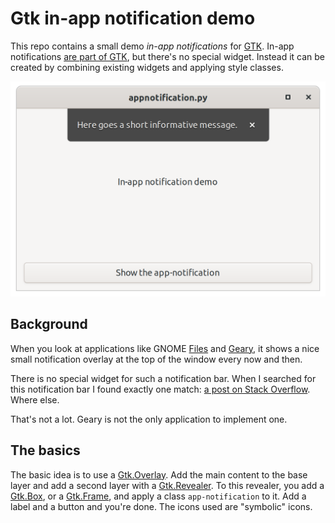 # Gtk in-app notification demo

This repo contains a small demo _in-app notifications_ for [GTK](https://gtk.org). In-app notifications [are part of GTK](https://developer.gnome.org/hig/stable/in-app-notifications.html.en),
but there's no special widget. Instead it can be created by combining existing widgets and applying style classes.

![in-app notification](app-notification.png)

## Background
When you look at applications like GNOME [Files](https://wiki.gnome.org/action/show/Apps/Files) and [Geary](https://wiki.gnome.org/Apps/Geary),
it shows a nice small notification overlay at the top of the window every now and then.

There is no special widget for such a notification bar. When I searched for this notification bar I found exactly one match: [a post on Stack Overflow](https://stackoverflow.com/questions/45431512/gtk-in-app-notifications-api-referece). Where else.

That's not a lot. Geary is not the only application to implement one.

## The basics

The basic idea is to use a [Gtk.Overlay](https://lazka.github.io/pgi-docs/index.html#Gtk-3.0/classes/Overlay.html).
Add the main content to the base layer and add a second layer with a [Gtk.Revealer](https://lazka.github.io/pgi-docs/index.html#Gtk-3.0/classes/Revealer.html).
To this revealer, you add a [Gtk.Box](https://lazka.github.io/pgi-docs/index.html#Gtk-3.0/classes/Box.html),
or a [Gtk.Frame](https://lazka.github.io/pgi-docs/index.html#Gtk-3.0/classes/Frame.html), and apply a class `app-notification` to it. Add a label and a button and you're done. The icons used are "symbolic" icons.